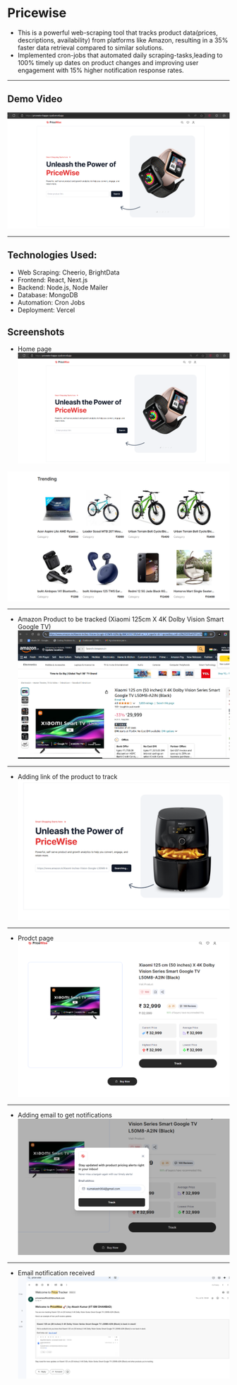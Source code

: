 
# Pricewise
 - This is a powerful web-scraping tool that tracks product data(prices, descriptions, availability) from platforms like Amazon, resulting in a 35% faster data retrieval compared to similar solutions.
 - Implemented cron-jobs that automated daily scraping-tasks,leading to 100% timely up dates on product changes and improving user engagement with 15% higher notification response rates.

------
## Demo Video
[![Video Title](images/1.png)]([https://www.youtube.com/watch?v=VIDEO_ID](https://youtu.be/blXYUOsqPjI))

------
## Technologies Used:


- Web Scraping: Cheerio, BrightData
- Frontend: React, Next.js
- Backend: Node.js, Node Mailer
- Database: MongoDB
- Automation: Cron Jobs
- Deployment: Vercel

## Screenshots

- Home page
![Alt text](images/1.png)

![Alt text](images/2.png)

-------------------------------------------------------------------------------------------------------------------------------------------------------------------                         

- Amazon Product to be tracked (Xiaomi 125cm X 4K Dolby Vision Smart Google TV)
![Alt text](images/3.png)

--------------------------------------------------------------------------------------------------------------------------------------------------------------------

- Adding link of the product to track
![Alt text](images/4.png)

--------------------------------------------------------------------------------------------------------------------------------------------------------------------

- Prodct page
![Alt text](images/5.png)

-------------------------------------------------------------------------------------------------------------------------------------------------------------------                          

- Adding email to get notifications
![Alt text](images/6.png)

-------------------------------------------------------------------------------------------------------------------------------------------------------------------                         

- Email notification received
![Alt text](images/7.png)






